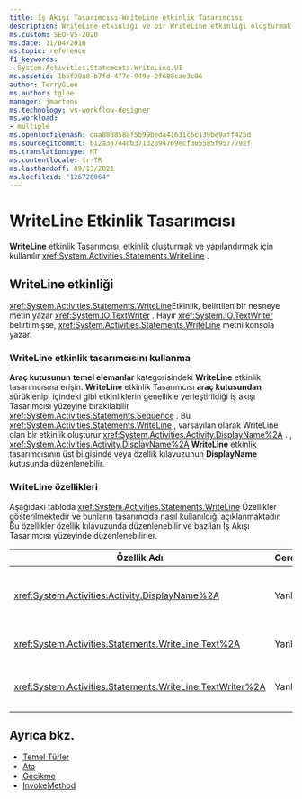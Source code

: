 ```yaml
---
title: İş Akışı Tasarımcısı-WriteLine etkinlik Tasarımcısı
description: WriteLine etkinliği ve bir WriteLine etkinliği oluşturmak ve yapılandırmak için WriteLine etkinlik tasarımcısını nasıl kullanabileceğiniz hakkında bilgi edinin.
ms.custom: SEO-VS-2020
ms.date: 11/04/2016
ms.topic: reference
f1_keywords:
- System.Activities.Statements.WriteLine.UI
ms.assetid: 1b5f29a8-b7fd-477e-949e-2f689cae3c96
author: TerryGLee
ms.author: tglee
manager: jmartens
ms.technology: vs-workflow-designer
ms.workload:
- multiple
ms.openlocfilehash: daa88d858af5b99beda41631c6c139be9aff425d
ms.sourcegitcommit: b12a38744db371d2894769ecf305585f9577792f
ms.translationtype: MT
ms.contentlocale: tr-TR
ms.lasthandoff: 09/13/2021
ms.locfileid: "126726064"
---
```

# <a name="writeline-activity-designer"></a>WriteLine Etkinlik Tasarımcısı

**WriteLine** etkinlik Tasarımcısı, etkinlik oluşturmak ve yapılandırmak için kullanılır <xref:System.Activities.Statements.WriteLine> .

## <a name="the-writeline-activity"></a>WriteLine etkinliği

<xref:System.Activities.Statements.WriteLine>Etkinlik, belirtilen bir nesneye metin yazar <xref:System.IO.TextWriter> . Hayır <xref:System.IO.TextWriter> belirtilmişse, <xref:System.Activities.Statements.WriteLine> metni konsola yazar.

### <a name="using-the-writeline-activity-designer"></a>WriteLine etkinlik tasarımcısını kullanma

**Araç kutusunun** **temel elemanlar** kategorisindeki **WriteLine** etkinlik tasarımcısına erişin. **WriteLine** etkinlik Tasarımcısı **araç kutusundan** sürüklenip, içindeki gibi etkinliklerin genellikle yerleştirildiği iş akışı Tasarımcısı yüzeyine bırakılabilir <xref:System.Activities.Statements.Sequence> . Bu <xref:System.Activities.Statements.WriteLine> , varsayılan olarak WriteLine olan bir etkinlik oluşturur <xref:System.Activities.Activity.DisplayName%2A> . , <xref:System.Activities.Activity.DisplayName%2A> **WriteLine** etkinlik tasarımcısının üst bilgisinde veya özellik kılavuzunun **DisplayName** kutusunda düzenlenebilir.

### <a name="the-writeline-properties"></a>WriteLine özellikleri

Aşağıdaki tabloda <xref:System.Activities.Statements.WriteLine> Özellikler gösterilmektedir ve bunların tasarımcıda nasıl kullanıldığı açıklanmaktadır. Bu özellikler özellik kılavuzunda düzenlenebilir ve bazıları İş Akışı Tasarımcısı yüzeyinde düzenlenebilirler.

|Özellik Adı|Gerekli|Kullanım|
|-|--------------|-|
|<xref:System.Activities.Activity.DisplayName%2A>|Yanlış|Etkinliğin kolay adı <xref:System.Activities.Statements.WriteLine> . Varsayılan değer WriteLine ' dır. <xref:System.Activities.Activity.DisplayName%2A>Kesinlikle gerekli olmasa da, bir tane kullanmak en iyi uygulamadır.|
|<xref:System.Activities.Statements.WriteLine.Text%2A>|Yanlış|Yazılacak metin. özelliği ayarlamak için, **WriteLine** etkinlik tasarımcısı ' nın veya özellik kılavuzundaki **metin** kutusuna bir Visual Basic ifadesi yazın.|
|<xref:System.Activities.Statements.WriteLine.TextWriter%2A>|Yanlış|' A <xref:System.IO.TextWriter> <xref:System.Activities.Statements.WriteLine> Yazar <xref:System.Activities.Statements.WriteLine.Text%2A> . Varsayılan, konsoldur.|

## <a name="see-also"></a>Ayrıca bkz.

- [Temel Türler](../workflow-designer/primitives-activity-designers.md)
- [Ata](../workflow-designer/assign-activity-designer.md)
- [Gecikme](../workflow-designer/delay-activity-designer.md)
- [InvokeMethod](../workflow-designer/invokemethod-activity-designer.md)
